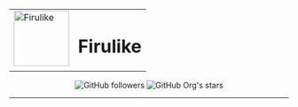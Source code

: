 <p align="center"> 

<table align="center">
  <tr>
    <td valign="top"><img alt='Firulike' src='https://avatars.githubusercontent.com/u/152827455?s=200&v=4' width="100"/></td>
    <td valign="top"><h1>Firulike</h1></td>
  </tr>
</table>


</p>

<p align='center'>

  <img alt="GitHub followers" src="https://img.shields.io/github/followers/firulike?label=Followers&logo=GitHub&style=flat-square" />
  <img alt="GitHub Org's stars"  src="https://img.shields.io/github/stars/firulike?color=%23788BFF&logoColor=%23788BFF&style=flat-square">
</p>
<hr />
